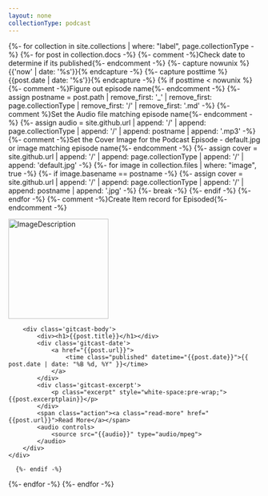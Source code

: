 ```yaml
---
layout: none
collectionType: podcast
---
```


{%- for collection in site.collections | where: "label", page.collectionType -%}
  {%- for post in collection.docs -%}
    {%- comment -%}Check date to determine if its published{%- endcomment -%}
      {%- capture nowunix %}{{'now' | date: '%s'}}{% endcapture -%}
      {%- capture posttime %}{{post.date | date: '%s'}}{% endcapture -%}
      {% if posttime < nowunix %} 
        {%- comment -%}Figure out episode name{%- endcomment -%}
          {%- assign postname = post.path | remove_first: '_' | remove_first: page.collectionType | remove_first: '/' | remove_first: '.md' -%}
        {%- comment %}Set the Audio file matching episode name{%- endcomment -%}
          {%- assign audio =  site.github.url | append: '/' | append: page.collectionType  | append: '/' | append: postname | append: '.mp3' -%}	
        {%- comment -%}Set the Cover Image for the Podcast Episode - default.jpg or image matching episode name{%- endcomment -%}
          {%- assign cover =  site.github.url | append: '/' | append: page.collectionType  | append: '/' | append: 'default.jpg' -%}
          {%- for image in collection.files | where: "image", true -%}
            {%- if image.basename == postname -%}
              {%- assign cover =  site.github.url | append: '/' | append: page.collectionType | append: '/' | append: postname | append: '.jpg' -%}
              {%- break -%}
            {%- endif -%}
          {%- endfor -%}
        {%- comment -%}Create Item record for Episoded{%- endcomment -%}
                               
<style>
.gitcast-body {
  display: flex;
}

.gitcast-cover {

}

.gitcast-content {
  flex: 1;
}
</style>

<artical class='gitcast-artical' id='{{post.title}}'>
	<div class='gitcast-content'>
        	<div class='gitcast-cover'>
               		<img src="{{cover}}" alt="ImageDescription" width="200" height="200" />
		</div>
	  
		<div class='gitcast-body'>
			<div><h1>{{post.title}}</h1></div>
			<div class='gitcast-date'>
				<a href="{{post.url}}">
					<time class="published" datetime="{{post.date}}">{{ post.date | date: "%B %d, %Y" }}</time>
				</a>
			</div>
			<div class='gitcast-excerpt'>
				<p class="excerpt" style="white-space:pre-wrap;">{{post.excerptplain}}</p>
			</div>
			<span class="action"><a class="read-more" href="{{post.url}}">Read More</a></span>
			<audio controls>
				<source src="{{audio}}" type="audio/mpeg">
			</audio>
		</div>
	</div>
 </artical>
     
      {%- endif -%}
  {%- endfor -%}
{%- endfor -%}
